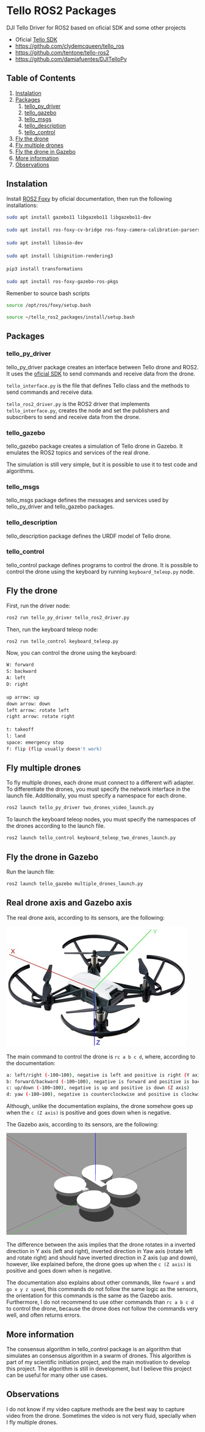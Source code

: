# Tello ROS2 Packages

DJI Tello Driver for ROS2 based on oficial SDK and some other projects

- Oficial [Tello SDK](https://dl-cdn.ryzerobotics.com/downloads/tello/20180910/Tello%20SDK%20Documentation%20EN_1.3.pdf)
- https://github.com/clydemcqueen/tello_ros
- https://github.com/tentone/tello-ros2
- https://github.com/damiafuentes/DJITelloPy

## Table of Contents

1. [Instalation](#instalation)
2. [Packages](#packages)
   1. [tello_py_driver](#tello_py_driver)
   2. [tello_gazebo](#tello_gazebo)
   3. [tello_msgs](#tello_msgs)
   4. [tello_description](#tello_description)
   5. [tello_control](#tello_control)
3. [Fly the drone](#fly-the-drone)
4. [Fly multiple drones](#fly-multiple-drones)
5. [Fly the drone in Gazebo](#fly-the-drone-in-gazebo)
6. [More information](#more-information)
7. [Observations](#observations)

## Instalation

Install [ROS2 Foxy](https://docs.ros.org/en/foxy/Installation/Ubuntu-Install-Debians.html) by oficial documentation, then run the following installations:

```bash
sudo apt install gazebo11 libgazebo11 libgazebo11-dev

sudo apt install ros-foxy-cv-bridge ros-foxy-camera-calibration-parsers

sudo apt install libasio-dev

sudo apt install libignition-rendering3

pip3 install transformations

sudo apt install ros-foxy-gazebo-ros-pkgs
```

Remenber to source bash scripts

```bash
source /opt/ros/foxy/setup.bash
```

```bash
source ~/tello_ros2_packages/install/setup.bash
```

## Packages

### tello_py_driver

tello_py_driver package creates an interface between Tello drone and ROS2. It uses the [oficial SDK](https://dl-cdn.ryzerobotics.com/downloads/tello/20180910/Tello%20SDK%20Documentation%20EN_1.3.pdf) to send commands and receive data from the drone.

`tello_interface.py` is the file that defines Tello class and the methods to send commands and receive data.

`tello_ros2_driver.py` is the ROS2 driver that implements `tello_interface.py`, creates the node and set the publishers and subscribers to send and receive data from the drone.

### tello_gazebo

tello_gazebo package creates a simulation of Tello drone in Gazebo. It emulates the ROS2 topics and services of the real drone.

The simulation is still very simple, but it is possible to use it to test code and algorithms.

### tello_msgs

tello_msgs package defines the messages and services used by tello_py_driver and tello_gazebo packages.

### tello_description

tello_description package defines the URDF model of Tello drone.

### tello_control

tello_control package defines programs to control the drone. It is possible to control the drone using the keyboard by running `keyboard_teleop.py` node.

## Fly the drone

First, run the driver node:

```bash
ros2 run tello_py_driver tello_ros2_driver.py
```

Then, run the keyboard teleop node:

```bash
ros2 run tello_control keyboard_teleop.py
```

Now, you can control the drone using the keyboard:

```bash
W: forward
S: backward
A: left
D: right

up arrow: up
down arrow: down
left arrow: rotate left
right arrow: rotate right

t: takeoff
l: land
space: emergency stop
f: flip (flip usually doesn't work)
```

## Fly multiple drones

To fly multiple drones, each drone must connect to a different wifi adapter. To differentiate the drones, you must specify the network interface in the launch file. Additionally, you must specify a namespace for each drone.

```bash
ros2 launch tello_py_driver two_drones_video_launch.py
```

To launch the keyboard teleop nodes, you must specify the namespaces of the drones according to the launch file.

```bash
ros2 launch tello_control keyboard_teleop_two_drones_launch.py
```

## Fly the drone in Gazebo

Run the launch file:

```bash
ros2 launch tello_gazebo multiple_drones_launch.py
```

## Real drone axis and Gazebo axis

The real drone axis, according to its sensors, are the following:

![Tello Axis](tello_axis.jpg)

The main command to control the drone is `rc a b c d`, where, according to the documentation:

```bash
a: left/right (-100~100), negative is left and positive is right (Y axis)
b: forward/backward (-100~100), negative is forward and positive is backward (X axis)
c: up/down (-100~100), negative is up and positive is down (Z axis)
d: yaw (-100~100), negative is counterclockwise and positive is clockwise (Yaw axis)
```

Although, unlike the documentation explains, the drone somehow goes up when the `c (Z axis)` is positive and goes down when is negative.

The Gazebo axis, according to its sensors, are the following:

![Simu Axis](tello_simu_axis.png)

The difference between the axis implies that the drone rotates in a inverted direction in Y axis (left and right), inverted direction in Yaw axis (rotate left and rotate right) and should have inverted direction in Z axis (up and down), however, like explained before, the drone goes up when the `c (Z axis)` is positive and goes down when is negative.

The documentation also explains about other commands, like `foward x` and `go x y z speed`, this commands do not follow the same logic as the sensors, the orientation for this commands is the same as the Gazebo axis. Furthermore, I do not recommend to use other commands than `rc a b c d` to control the drone, because the drone does not follow the commands very well, and often returns errors.

## More information

The consensus algorithm in tello_control package is an algorithm that simulates an consensus algorithm in a swarm of drones. This algorithm is part of my scientific initiation project, and the main motivation to develop this project. The algorithm is still in development, but I believe this project can be useful for many other use cases.

## Observations

I do not know if my video capture methods are the best way to capture video from the drone. Sometimes the video is not very fluid, specially when I fly multiple drones.
